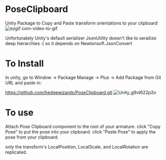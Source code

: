 # PoseClipboard
Unity Package to Copy and Paste transform orientations to your clipboard
![ezgif com-video-to-gif](https://github.com/hedgewizards/PoseClipboard/assets/105096969/595b4d5c-2333-4bf0-a70d-e2f2ebdeea63)

Unfortunately Unity's default serializer JsonUtility doesn't like to serailize deep hierarchies :( so it depends on Newtonsoft.JsonConvert

# To Install

In unity, go to Window -> Package Manage -> Plus -> Add Package from Git URL and paste in:

https://github.com/hedgewizards/PoseClipboard.git
![Unity_g9vI622p2o](https://github.com/hedgewizards/PoseClipboard/assets/105096969/ae6318c4-39a7-41ba-a1c5-7afcb97f9810)

# To use

Attach Pose Clipboard component to the root of your armature. click "Copy Pose" to put the pose into your clipboard. click "Paste Pose" to apply the pose from your clipboard.

only the transform's LocalPosition, LocalScale, and LocalRotation are replicated.
